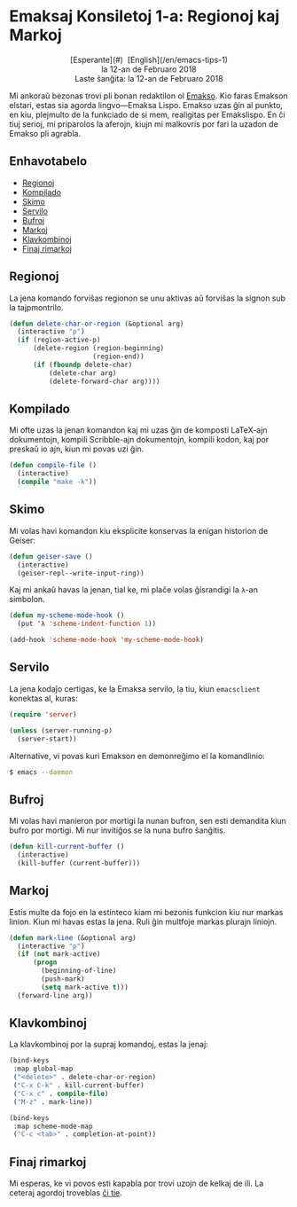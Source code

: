 Emaksaj Konsiletoj 1-a: Regionoj kaj Markoj
===========================================

<center>[Esperante](#)  [English](/en/emacs-tips-1)</center>
<center>la 12-an de Februaro 2018</center>
<center>Laste ŝanĝita: la 12-an de Februaro 2018</center>

Mi ankoraŭ bezonas trovi pli bonan redaktilon ol [Emakso](https://www.gnu.org/software/emacs/). Kio
faras Emakson elstari, estas sia agorda lingvo—Emaksa Lispo. Emakso uzas ĝin al punkto, en kiu,
plejmulto de la funkciado de si mem, realigitas per Emakslispo. En ĉi tiuj serioj, mi priparolos
la aferojn, kiujn mi malkovris por fari la uzadon de Emakso pli agrabla.


Enhavotabelo
------------

- [Regionoj](#regionoj)
- [Kompilado](#kompilado)
- [Skimo](#skimo)
- [Servilo](#servilo)
- [Bufroj](#bufroj)
- [Markoj](#markoj)
- [Klavkombinoj](#klavkombinoj)
- [Finaj rimarkoj](#finaj)


<a name="regionoj"></a>Regionoj
-------------------------------

La jena komando forviŝas regionon se unu aktivas aŭ forviŝas la signon sub la tajpmontrilo.

```lisp
(defun delete-char-or-region (&optional arg)
  (interactive "p")
  (if (region-active-p)
      (delete-region (region-beginning)
                     (region-end))
      (if (fboundp delete-char)
          (delete-char arg)
          (delete-forward-char arg))))
```


<a name="kompilado"></a>Kompilado
---------------------------------

Mi ofte uzas la jenan komandon kaj mi uzas ĝin de komposti LaTeX-ajn dokumentojn, kompili
Scribble-ajn dokumentojn, kompili kodon, kaj por preskaŭ io ajn, kiun mi povas uzi ĝin.

```lisp
(defun compile-file ()
  (interactive)
  (compile "make -k"))
```


<a name="skimo"></a>Skimo
-------------------------

Mi volas havi komandon kiu eksplicite konservas la enigan historion de Geiser:

```lisp
(defun geiser-save ()
  (interactive)
  (geiser-repl--write-input-ring))
```

Kaj mi ankaŭ havas la jenan, tial ke, mi plaĉe volas ĝisrandigi la `λ`-an simbolon.

```lisp
(defun my-scheme-mode-hook ()
  (put 'λ 'scheme-indent-function 1))

(add-hook 'scheme-mode-hook 'my-scheme-mode-hook)
```


<a name="servilo"></a>Servilo
-----------------------------

La jena kodaĵo certigas, ke la Emaksa servilo, la tiu, kiun `emacsclient` konektas al, kuras:

```lisp
(require 'server)

(unless (server-running-p)
  (server-start))
```

Alternative, vi povas kuri Emakson en demonreĝimo el la komandlinio:

```bash
$ emacs --daemon
```


<a name="bufroj"></a>Bufroj
---------------------------

Mi volas havi manieron por mortigi la nunan bufron, sen esti demandita kiun bufro por mortigi. Mi
nur invitiĝos se la nuna bufro ŝanĝitis.

```lisp
(defun kill-current-buffer ()
  (interactive)
  (kill-buffer (current-buffer)))
```


<a name="markoj"></a>Markoj
---------------------------

Estis multe da fojo en la estinteco kiam mi bezonis funkcion kiu nur markas linion. Kiun mi havas
estas la jena. Ruli ĝin multfoje markas plurajn liniojn.

```lisp
(defun mark-line (&optional arg)
  (interactive "p")
  (if (not mark-active)
      (progn
        (beginning-of-line)
        (push-mark)
        (setq mark-active t)))
  (forward-line arg))
```


<a name="klavkombinoj"></a>Klavkombinoj
---------------------------------------

La klavkombinoj por la supraj komandoj, estas la jenaj:

```lisp
(bind-keys
 :map global-map
 ("<delete>" . delete-char-or-region)
 ("C-x C-k" . kill-current-buffer)
 ("C-x c" . compile-file)
 ("M-z" . mark-line))

(bind-keys
 :map scheme-mode-map
 ("C-c <tab>" . completion-at-point))
```


<a name="finaj"></a>Finaj rimarkoj
----------------------------------

Mi esperas, ke vi povos esti kapabla por trovi uzojn de kelkaj de ili. La ceteraj agordoj troveblas
[ĉi tie](https://github.com/ebzzry/dotfiles/tree/master/emacs).
